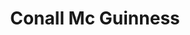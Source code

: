 ---
# Display name
title: Conall Mc Guinness

# Full name (for SEO)
first_name: Conall
last_name: Mc Guinness

# Username (this should match the folder name)
authors:
  - Conall

# Is this the primary user of the site?
superuser: false

# Role/position
role: Postdoctoral researcher

# Organizations/Affiliations
organizations:
  - name: ''
    url: ''


user_groups:
  - Alumni
---